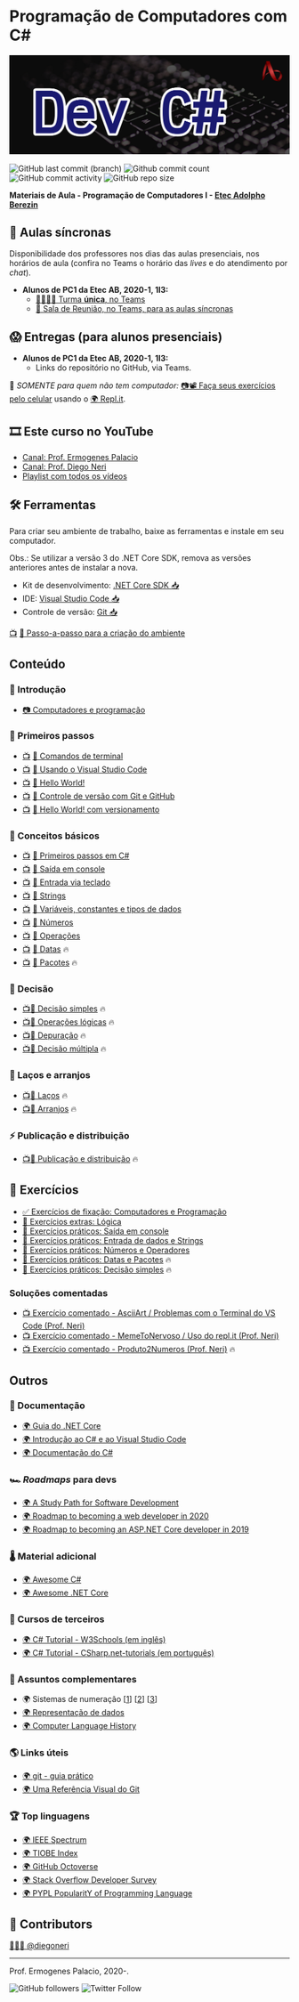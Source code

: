 # Programação de Computadores com C#

![Logo Dev C#](content/00%20logo%20github.png)

![GitHub last commit (branch)](https://img.shields.io/github/last-commit/ermogenes/aulas-programacao-csharp/master?label=%C3%BAltima%20atualiza%C3%A7%C3%A3o)
![Github commit count](https://badgen.net/github/commits/ermogenes/aulas-programacao-csharp)
![GitHub commit activity](https://img.shields.io/github/commit-activity/m/ermogenes/aulas-programacao-csharp?label=commits)
![GitHub repo size](https://img.shields.io/github/repo-size/ermogenes/aulas-programacao-csharp?label=tamanho)

**Materiais de Aula - Programação de Computadores I - [Etec Adolpho Berezin](http://eteab.com.br/)**

## 🧭 Aulas síncronas

Disponibilidade dos professores nos dias das aulas presenciais, nos horários de aula (confira no Teams o horário das _lives_ e do atendimento por _chat_).

* **Alunos de PC1 da Etec AB, 2020-1, 1I3:**
  * [👨‍👩‍👧‍👦 Turma **única**, no Teams](https://bit.ly/pc-1I3-teams)
  * [📡 Sala de Reunião, no Teams, para as aulas síncronas](https://bit.ly/pc-aula-sinc)

## 😱 Entregas (para alunos presenciais)

* **Alunos de PC1 da Etec AB, 2020-1, 1I3:**
  * Links do repositório no  GitHub, via Teams.

📲 _SOMENTE para quem não tem computador:_ [📷](https://drive.google.com/file/d/1_Tg7udFQxFlMAx80DgW9yHa2YUPAXV0x/view?usp=sharing)[📽 Faça seus exercícios pelo celular](https://www.youtube.com/watch?v=VePpmsHWqqI&feature=youtu.be) usando o [🌍 Repl.it](https://repl.it/).

## 🎞 Este curso no YouTube

* [Canal: Prof. Ermogenes Palacio](https://www.youtube.com/channel/UCeRLqYFNV2wPBclJLzbJ2Fw)
* [Canal: Prof. Diego Neri](https://www.youtube.com/channel/UCDOt7T8TvMmYLKkqXGUIMHg)
* [Playlist com todos os vídeos](https://www.youtube.com/playlist?list=PLk6PnAig6xXKg988f8Ewq1iFm4_ZH9nA5)

## 🛠 Ferramentas

Para criar seu ambiente de trabalho, baixe as ferramentas e instale em seu computador.

Obs.: Se utilizar a versão 3 do .NET Core SDK, remova as versões anteriores antes de instalar a nova.

* Kit de desenvolvimento: [.NET Core SDK 📥](https://dotnet.microsoft.com/download)
* IDE: [Visual Studio Code 📥](https://code.visualstudio.com/download)
* Controle de versão: [Git 📥](https://git-scm.com/downloads)

 [📺](https://youtu.be/QIK8Tt5m1v0) [📖 Passo-a-passo para a criação do ambiente](content/ambiente.md)
 
## Conteúdo

### 👔 Introdução

* [📷 Computadores e programação](https://docs.google.com/presentation/d/18qCmMcKVhIM3L_yF0PAjHQBgt6JRTIJIim8F6jGhIPM/edit?usp=sharing)

### 🐢 Primeiros passos

* [📺](https://youtu.be/3H7huG1cEQ4) [📖 Comandos de terminal](content/terminal.md)
* [📺](https://youtu.be/mOtSc3SbavY) [📖 Usando o Visual Studio Code](content/vscode.md)
* [📺](https://youtu.be/WcuOWby6D9Q) [📖 Hello World!](content/helloworld.md)
* [📺](https://youtu.be/8dbglVmDylU) [📖 Controle de versão com Git e GitHub](content/github.md)
* [📺](https://youtu.be/3MrhMXNvLvQ) [📖 Hello World! com versionamento](content/helloworld-git.md)

### 📌 Conceitos básicos
* [📺](https://youtu.be/ersRRa5ymfo) [📖 Primeiros passos em C#](content/anatomia.md)
* [📺](https://youtu.be/zRzLq1zzb5M) [📖 Saída em console](content/saida-console.md)
* [📺](https://youtu.be/C2CaB2-kEQo) [📖 Entrada via teclado](content/entrada-teclado.md)
* [📺](https://youtu.be/bAfoJV-jc74) [📖 Strings](content/string.md)
* [📺](https://youtu.be/CY6DI7dN29g) [📖 Variáveis, constantes e tipos de dados](content/variaveis.md)
* [📺](https://youtu.be/2WdAlMvExE8) [📖 Números](content/numeros.md)
* [📺](https://youtu.be/rLvBeB8Qsmc) [📖 Operações](content/operacoes.md)
* [📺](https://youtu.be/KT5B9WSjehc) [📖 Datas](content/datas.md) 🔥
* [📺](https://youtu.be/eTJsDYhs0kE) [📖 Pacotes](content/pacotes.md) 🔥

### 🚦 Decisão
* [📺](https://youtu.be/0HPxji8lL_M)[📖 Decisão simples](content/if.md) 🔥
* [📺](https://youtu.be/70RI1a5wN78)[📖 Operações lógicas](content/logical.md) 🔥
* [📺](https://youtu.be/QEb9G3Hrajk)[📖 Depuração](content/debug.md) 🔥
* [📺](https://youtu.be/t0DyqALDYgQ)[📖 Decisão múltipla](content/switch.md) 🔥

### 🎀 Laços e arranjos
* [📺](https://youtu.be/X1Tuuci9VAo)[📖 Laços](content/while-do.md) 🔥
* [📺](https://youtu.be/0pYKPcDL0IU)[📖 Arranjos](content/arrays.md) 🔥

### ⚡ Publicação e distribuição
* [📺](https://youtu.be/k_pH9sWxyTc)[📖 Publicação e distribuição](content/publish_dist.md) 🔥

<!-- ### 🐱‍👤 Trabalhando com objetos
* Classes e objetos (_em breve_)
* Membros e propriedades (_em breve_)
* Construtores e métodos (_em breve_)
* Listas (_em breve_)
* Enumeradores (_em breve_) -->

## 🥋 Exercícios

* [✅ Exercícios de fixação: Computadores e Programação](https://forms.gle/mWy8rnAaiTrQfgCbA)
* [🤯 Exercícios extras: Lógica](https://github.com/ermogenes/aulas-logica-programacao/blob/master/exercises/logica_1.MD)
* [🤖 Exercícios práticos: Saída em console](exercises/saida.md)
* [🤖 Exercícios práticos: Entrada de dados e Strings](exercises/entrada-strings.md)
* [🤖 Exercícios práticos: Números e Operadores](exercises/numeros-operadores.md)
* [🤖 Exercícios práticos: Datas e Pacotes](exercises/datas-pacotes.md) 🔥
* [🤖 Exercícios práticos: Decisão simples](exercises/decisao-simples.md) 🔥

### Soluções comentadas

* [📺 Exercício comentado - AsciiArt / Problemas com o Terminal do VS Code (Prof. Neri)](https://youtu.be/FhIssxfdyx8)
* [📺 Exercício comentado - MemeToNervoso / Uso do repl.it (Prof. Neri)](https://youtu.be/eE9xymvPlj8)
* [📺 Exercício comentado - Produto2Numeros (Prof. Neri)](https://youtu.be/aOaraq0G1oA) 🔥

## Outros
### 📜 Documentação

* [🌍 Guia do .NET Core](https://docs.microsoft.com/pt-br/dotnet/core/)
* [🌍 Introdução ao C# e ao Visual Studio Code](https://docs.microsoft.com/pt-br/dotnet/core/tutorials/with-visual-studio-code)
* [🌍 Documentação do C#](https://docs.microsoft.com/pt-br/dotnet/csharp/)

### 🏎 _Roadmaps_ para devs

* [🌍 A Study Path for Software Development](https://github.com/joebew42/study-path)
* [🌍 Roadmap to becoming a web developer in 2020](https://github.com/kamranahmedse/developer-roadmap)
* [🌍 Roadmap to becoming an ASP.NET Core developer in 2019](https://github.com/MoienTajik/AspNetCore-Developer-Roadmap)

### 🌡 Material adicional

* [🌍 Awesome C#](https://github.com/uhub/awesome-c-sharp)
* [🌍 Awesome .NET Core](https://github.com/thangchung/awesome-dotnet-core)

### 🙊 Cursos de terceiros

* [🌍 C# Tutorial - W3Schools (em inglês)](https://www.w3schools.com/cs/)
* [🌍 C# Tutorial - CSharp.net-tutorials (em português)](https://csharp.net-tutorials.com/pt/104/iniciando/introducao/)

### 🦧 Assuntos complementares

* 🌍 Sistemas de numeração [[1](http://www.inf.ufsc.br/~bosco.sobral/downloads/Livro-Java-Como-Programar-Deitel-Ed6/additional/addnlApps/jhtp6_appE_NumberSystems.pdf)] [[2](https://pt.wikibooks.org/wiki/Eletr%C3%B4nica_Digital/Sistemas_de_Numera%C3%A7%C3%A3o)] [[3](http://www.mecaweb.com.br/eletronica/content/e_numeracao)]
* [🌍 Representação de dados](https://www.ntu.edu.sg/home/ehchua/programming/java/DataRepresentation.html)
* [🌍 Computer Language History](https://www.levenez.com/lang/)

### 🌎 Links úteis

* [🌍 git - guia prático](https://rogerdudler.github.io/git-guide/index.pt_BR.html)
* [🌍 Uma Referência Visual do Git](http://marklodato.github.io/visual-git-guide/index-pt.html)

### 🏆 Top linguagens

* [🌍 IEEE Spectrum](https://spectrum.ieee.org/computing/software/the-top-programming-languages-2019)
* [🌍 TIOBE Index](https://www.tiobe.com/tiobe-index/)
* [🌍 GitHub Octoverse](https://octoverse.github.com/#top-languages)
* [🌍 Stack Overflow Developer Survey](https://insights.stackoverflow.com/survey/2019#most-popular-technologies)
* [🌍 PYPL PopularitY of Programming Language](http://pypl.github.io/PYPL.html)

## 💪 Contributors

[👨🏻‍🏫 @diegoneri](https://github.com/diegoneri)

----
Prof. Ermogenes Palacio, 2020-.

![GitHub followers](https://img.shields.io/github/followers/ermogenes?label=seguidores&style=social)
![Twitter Follow](https://img.shields.io/twitter/follow/ermogenes?style=social)
